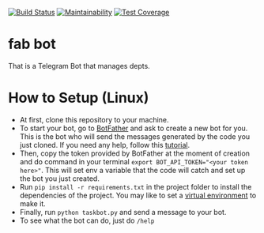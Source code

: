 [![Build Status](https://travis-ci.com/RomuloSouza/fab_bot.svg?branch=master)](https://travis-ci.com/RomuloSouza/fab_bot)
[![Maintainability](https://api.codeclimate.com/v1/badges/2d04b391cc1f6c7c7cb5/maintainability)](https://codeclimate.com/github/RomuloSouza/fab_bot/maintainability)
[![Test Coverage](https://api.codeclimate.com/v1/badges/2d04b391cc1f6c7c7cb5/test_coverage)](https://codeclimate.com/github/RomuloSouza/fab_bot/test_coverage)

# fab bot

That is a Telegram Bot that manages depts.

# How to Setup (Linux)
- At first, clone this repository to your machine.
- To start your bot, go to [BotFather](https://telegram.me/BotFather) and ask to create a new bot for you. This is the bot who will send the messages generated by the code you just cloned. If you need any help, follow this [tutorial](https://core.telegram.org/bots#6-botfather).
- Then, copy the token provided by BotFather at the moment of creation and do command in your terminal `export BOT_API_TOKEN="<your token here>"`. This will set env a variable that the code will catch and set up the bot you just created.
- Run `pip install -r requirements.txt` in the project folder to install the dependencies of the project. You may like to set a [virtual environment](https://virtualenv.pypa.io/en/stable/) to make it.
- Finally, run `python taskbot.py` and send a message to your bot.
- To see what the bot can do, just do `/help`
